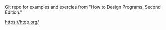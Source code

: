 Git repo for examples and exercies from "How to Design Programs, Second Edition."

https://htdp.org/